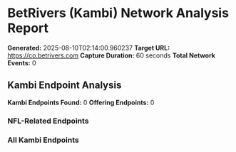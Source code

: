 # BetRivers (Kambi) Network Analysis Report

**Generated:** 2025-08-10T02:14:00.960237
**Target URL:** https://co.betrivers.com
**Capture Duration:** 60 seconds
**Total Network Events:** 0

## Kambi Endpoint Analysis

**Kambi Endpoints Found:** 0
**Offering Endpoints:** 0

### NFL-Related Endpoints

### All Kambi Endpoints

